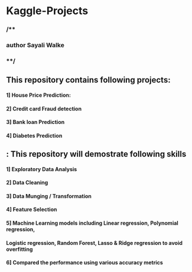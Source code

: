 # Kaggle-Projects
### /**

### author Sayali Walke

### **/

## This repository contains following projects:

#### 1] House Price Prediction: 

#### 2] Credit card Fraud detection

#### 3] Bank loan Prediction

#### 4] Diabetes Prediction
 
 
## : This repository will demostrate following skills

#### 1] Exploratory Data Analysis  

#### 2] Data Cleaning

#### 3] Data Munging / Transformation

#### 4] Feature Selection

#### 5] Machine Learning models including Linear regression, Polynomial regression,
####   Logistic regression, Random Forest, Lasso & Ridge regression to avoid overfitting
    
#### 6] Compared the performance using various accuracy metrics



